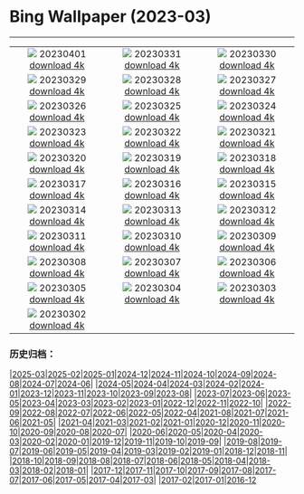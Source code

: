 # Bing Wallpaper (2023-03)
**************
| | | |
| :----: | :----: | :----: |
| ![](https://www.bing.com/th?id=OHR.FrogMonth_EN-IN8624430207_1920x1080.jpg) 20230401 [download 4k](https://www.bing.com/th?id=OHR.FrogMonth_EN-IN8624430207_UHD.jpg) | ![](https://www.bing.com/th?id=OHR.SteyrRiver_EN-IN8520980811_1920x1080.jpg) 20230331 [download 4k](https://www.bing.com/th?id=OHR.SteyrRiver_EN-IN8520980811_UHD.jpg) | ![](https://www.bing.com/th?id=OHR.PeacockFeathers_EN-IN8331887553_1920x1080.jpg) 20230330 [download 4k](https://www.bing.com/th?id=OHR.PeacockFeathers_EN-IN8331887553_UHD.jpg) |
| ![](https://www.bing.com/th?id=OHR.NuzzleManatee_EN-IN7884825873_1920x1080.jpg) 20230329 [download 4k](https://www.bing.com/th?id=OHR.NuzzleManatee_EN-IN7884825873_UHD.jpg) | ![](https://www.bing.com/th?id=OHR.MWDolomites_EN-IN8169691025_1920x1080.jpg) 20230328 [download 4k](https://www.bing.com/th?id=OHR.MWDolomites_EN-IN8169691025_UHD.jpg) | ![](https://www.bing.com/th?id=OHR.NYCClouds_EN-IN8049510412_1920x1080.jpg) 20230327 [download 4k](https://www.bing.com/th?id=OHR.NYCClouds_EN-IN8049510412_UHD.jpg) |
| ![](https://www.bing.com/th?id=OHR.WildAnza_EN-IN7931944154_1920x1080.jpg) 20230326 [download 4k](https://www.bing.com/th?id=OHR.WildAnza_EN-IN7931944154_UHD.jpg) | ![](https://www.bing.com/th?id=OHR.CecilBrewerStaircase_EN-IN7826094970_1920x1080.jpg) 20230325 [download 4k](https://www.bing.com/th?id=OHR.CecilBrewerStaircase_EN-IN7826094970_UHD.jpg) | ![](https://www.bing.com/th?id=OHR.WildGarlic_EN-IN7555764856_1920x1080.jpg) 20230324 [download 4k](https://www.bing.com/th?id=OHR.WildGarlic_EN-IN7555764856_UHD.jpg) |
| ![](https://www.bing.com/th?id=OHR.CloudsPatagonia_EN-IN6244546771_1920x1080.jpg) 20230323 [download 4k](https://www.bing.com/th?id=OHR.CloudsPatagonia_EN-IN6244546771_UHD.jpg) | ![](https://www.bing.com/th?id=OHR.LakePowellAerial_EN-IN6318271413_1920x1080.jpg) 20230322 [download 4k](https://www.bing.com/th?id=OHR.LakePowellAerial_EN-IN6318271413_UHD.jpg) | ![](https://www.bing.com/th?id=OHR.ColourDay_EN-IN6387736862_1920x1080.jpg) 20230321 [download 4k](https://www.bing.com/th?id=OHR.ColourDay_EN-IN6387736862_UHD.jpg) |
| ![](https://www.bing.com/th?id=OHR.PurpleCrocus_EN-IN6459199617_1920x1080.jpg) 20230320 [download 4k](https://www.bing.com/th?id=OHR.PurpleCrocus_EN-IN6459199617_UHD.jpg) | ![](https://www.bing.com/th?id=OHR.BarnOwlWinter_EN-IN3777694319_1920x1080.jpg) 20230319 [download 4k](https://www.bing.com/th?id=OHR.BarnOwlWinter_EN-IN3777694319_UHD.jpg) | ![](https://www.bing.com/th?id=OHR.GreatCormorants_EN-IN8310694771_1920x1080.jpg) 20230318 [download 4k](https://www.bing.com/th?id=OHR.GreatCormorants_EN-IN8310694771_UHD.jpg) |
| ![](https://www.bing.com/th?id=OHR.BallyvooneyCove_EN-IN6672329734_1920x1080.jpg) 20230317 [download 4k](https://www.bing.com/th?id=OHR.BallyvooneyCove_EN-IN6672329734_UHD.jpg) | ![](https://www.bing.com/th?id=OHR.ChengduPanda_EN-IN6734741630_1920x1080.jpg) 20230316 [download 4k](https://www.bing.com/th?id=OHR.ChengduPanda_EN-IN6734741630_UHD.jpg) | ![](https://www.bing.com/th?id=OHR.AquarioNatural_EN-IN6876909574_1920x1080.jpg) 20230315 [download 4k](https://www.bing.com/th?id=OHR.AquarioNatural_EN-IN6876909574_UHD.jpg) |
| ![](https://www.bing.com/th?id=OHR.CyprusMaze_EN-IN6885358650_1920x1080.jpg) 20230314 [download 4k](https://www.bing.com/th?id=OHR.CyprusMaze_EN-IN6885358650_UHD.jpg) | ![](https://www.bing.com/th?id=OHR.LionessesNap_EN-IN6982805730_1920x1080.jpg) 20230313 [download 4k](https://www.bing.com/th?id=OHR.LionessesNap_EN-IN6982805730_UHD.jpg) | ![](https://www.bing.com/th?id=OHR.TheaterRomania_EN-IN7062901400_1920x1080.jpg) 20230312 [download 4k](https://www.bing.com/th?id=OHR.TheaterRomania_EN-IN7062901400_UHD.jpg) |
| ![](https://www.bing.com/th?id=OHR.LongWharf_EN-IN7479101033_1920x1080.jpg) 20230311 [download 4k](https://www.bing.com/th?id=OHR.LongWharf_EN-IN7479101033_UHD.jpg) | ![](https://www.bing.com/th?id=OHR.EdaleValley_EN-IN7208455292_1920x1080.jpg) 20230310 [download 4k](https://www.bing.com/th?id=OHR.EdaleValley_EN-IN7208455292_UHD.jpg) | ![](https://www.bing.com/th?id=OHR.WaimeaRainbow_EN-IN2981739556_1920x1080.jpg) 20230309 [download 4k](https://www.bing.com/th?id=OHR.WaimeaRainbow_EN-IN2981739556_UHD.jpg) |
| ![](https://www.bing.com/th?id=OHR.IndiaNandGaonHoli_EN-IN5494027395_1920x1080.jpg) 20230308 [download 4k](https://www.bing.com/th?id=OHR.IndiaNandGaonHoli_EN-IN5494027395_UHD.jpg) | ![](https://www.bing.com/th?id=OHR.YuanyangChina_EN-IN2810579447_1920x1080.jpg) 20230307 [download 4k](https://www.bing.com/th?id=OHR.YuanyangChina_EN-IN2810579447_UHD.jpg) | ![](https://www.bing.com/th?id=OHR.IcelandHorses_EN-IN2749043988_1920x1080.jpg) 20230306 [download 4k](https://www.bing.com/th?id=OHR.IcelandHorses_EN-IN2749043988_UHD.jpg) |
| ![](https://www.bing.com/th?id=OHR.TokyoMoat_EN-IN7403304145_1920x1080.jpg) 20230305 [download 4k](https://www.bing.com/th?id=OHR.TokyoMoat_EN-IN7403304145_UHD.jpg) | ![](https://www.bing.com/th?id=OHR.PicoVolcano_EN-IN2622183822_1920x1080.jpg) 20230304 [download 4k](https://www.bing.com/th?id=OHR.PicoVolcano_EN-IN2622183822_UHD.jpg) | ![](https://www.bing.com/th?id=OHR.OrcaNorway_EN-IN2562693447_1920x1080.jpg) 20230303 [download 4k](https://www.bing.com/th?id=OHR.OrcaNorway_EN-IN2562693447_UHD.jpg) |
| ![](https://www.bing.com/th?id=OHR.NegratinSpain_EN-IN2503192302_1920x1080.jpg) 20230302 [download 4k](https://www.bing.com/th?id=OHR.NegratinSpain_EN-IN2503192302_UHD.jpg) |  |  |

### 历史归档：

|[2025-03](bing/2025-03/2025-03.md)|[2025-02](bing/2025-02/2025-02.md)|[2025-01](bing/2025-01/2025-01.md)|[2024-12](bing/2024-12/2024-12.md)|[2024-11](bing/2024-11/2024-11.md)|[2024-10](bing/2024-10/2024-10.md)|[2024-09](bing/2024-09/2024-09.md)|[2024-08](bing/2024-08/2024-08.md)|[2024-07](bing/2024-07/2024-07.md)|[2024-06](bing/2024-06/2024-06.md)|
|[2024-05](bing/2024-05/2024-05.md)|[2024-04](bing/2024-04/2024-04.md)|[2024-03](bing/2024-03/2024-03.md)|[2024-02](bing/2024-02/2024-02.md)|[2024-01](bing/2024-01/2024-01.md)|[2023-12](bing/2023-12/2023-12.md)|[2023-11](bing/2023-11/2023-11.md)|[2023-10](bing/2023-10/2023-10.md)|[2023-09](bing/2023-09/2023-09.md)|[2023-08](bing/2023-08/2023-08.md)|
|[2023-07](bing/2023-07/2023-07.md)|[2023-06](bing/2023-06/2023-06.md)|[2023-05](bing/2023-05/2023-05.md)|[2023-04](bing/2023-04/2023-04.md)|[2023-03](bing/2023-03/2023-03.md)|[2023-02](bing/2023-02/2023-02.md)|[2023-01](bing/2023-01/2023-01.md)|[2022-12](bing/2022-12/2022-12.md)|[2022-11](bing/2022-11/2022-11.md)|[2022-10](bing/2022-10/2022-10.md)|
|[2022-09](bing/2022-09/2022-09.md)|[2022-08](bing/2022-08/2022-08.md)|[2022-07](bing/2022-07/2022-07.md)|[2022-06](bing/2022-06/2022-06.md)|[2022-05](bing/2022-05/2022-05.md)|[2022-04](bing/2022-04/2022-04.md)|[2021-08](bing/2021-08/2021-08.md)|[2021-07](bing/2021-07/2021-07.md)|[2021-06](bing/2021-06/2021-06.md)|[2021-05](bing/2021-05/2021-05.md)|
|[2021-04](bing/2021-04/2021-04.md)|[2021-03](bing/2021-03/2021-03.md)|[2021-02](bing/2021-02/2021-02.md)|[2021-01](bing/2021-01/2021-01.md)|[2020-12](bing/2020-12/2020-12.md)|[2020-11](bing/2020-11/2020-11.md)|[2020-10](bing/2020-10/2020-10.md)|[2020-09](bing/2020-09/2020-09.md)|[2020-08](bing/2020-08/2020-08.md)|[2020-07](bing/2020-07/2020-07.md)|
|[2020-06](bing/2020-06/2020-06.md)|[2020-05](bing/2020-05/2020-05.md)|[2020-04](bing/2020-04/2020-04.md)|[2020-03](bing/2020-03/2020-03.md)|[2020-02](bing/2020-02/2020-02.md)|[2020-01](bing/2020-01/2020-01.md)|[2019-12](bing/2019-12/2019-12.md)|[2019-11](bing/2019-11/2019-11.md)|[2019-10](bing/2019-10/2019-10.md)|[2019-09](bing/2019-09/2019-09.md)|
|[2019-08](bing/2019-08/2019-08.md)|[2019-07](bing/2019-07/2019-07.md)|[2019-06](bing/2019-06/2019-06.md)|[2019-05](bing/2019-05/2019-05.md)|[2019-04](bing/2019-04/2019-04.md)|[2019-03](bing/2019-03/2019-03.md)|[2019-02](bing/2019-02/2019-02.md)|[2019-01](bing/2019-01/2019-01.md)|[2018-12](bing/2018-12/2018-12.md)|[2018-11](bing/2018-11/2018-11.md)|
|[2018-10](bing/2018-10/2018-10.md)|[2018-09](bing/2018-09/2018-09.md)|[2018-08](bing/2018-08/2018-08.md)|[2018-07](bing/2018-07/2018-07.md)|[2018-06](bing/2018-06/2018-06.md)|[2018-05](bing/2018-05/2018-05.md)|[2018-04](bing/2018-04/2018-04.md)|[2018-03](bing/2018-03/2018-03.md)|[2018-02](bing/2018-02/2018-02.md)|[2018-01](bing/2018-01/2018-01.md)|
|[2017-12](bing/2017-12/2017-12.md)|[2017-11](bing/2017-11/2017-11.md)|[2017-10](bing/2017-10/2017-10.md)|[2017-09](bing/2017-09/2017-09.md)|[2017-08](bing/2017-08/2017-08.md)|[2017-07](bing/2017-07/2017-07.md)|[2017-06](bing/2017-06/2017-06.md)|[2017-05](bing/2017-05/2017-05.md)|[2017-04](bing/2017-04/2017-04.md)|[2017-03](bing/2017-03/2017-03.md)|
|[2017-02](bing/2017-02/2017-02.md)|[2017-01](bing/2017-01/2017-01.md)|[2016-12](bing/2016-12/2016-12.md)